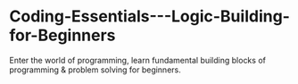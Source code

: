 # Coding-Essentials---Logic-Building-for-Beginners
Enter the world of programming, learn fundamental building blocks of programming &amp; problem solving for beginners.
